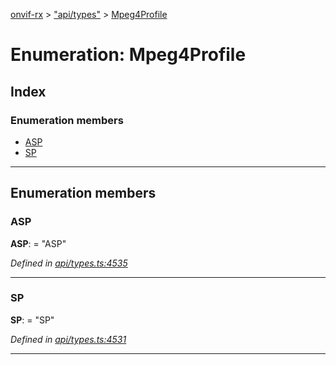 [onvif-rx](../README.md) > ["api/types"](../modules/_api_types_.md) > [Mpeg4Profile](../enums/_api_types_.mpeg4profile.md)

# Enumeration: Mpeg4Profile

## Index

### Enumeration members

* [ASP](_api_types_.mpeg4profile.md#asp)
* [SP](_api_types_.mpeg4profile.md#sp)

---

## Enumeration members

<a id="asp"></a>

###  ASP

**ASP**:  = "ASP"

*Defined in [api/types.ts:4535](https://github.com/patrickmichalina/onvif-rx/blob/f117e44/src/api/types.ts#L4535)*

___
<a id="sp"></a>

###  SP

**SP**:  = "SP"

*Defined in [api/types.ts:4531](https://github.com/patrickmichalina/onvif-rx/blob/f117e44/src/api/types.ts#L4531)*

___

